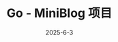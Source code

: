 ---
title: Go - MiniBlog 项目
date: '2025-6-3'
sidebar: 'auto'
categories:
 - Go语言新项目
tags:
 - Go
 - 项目
publish: true
---
